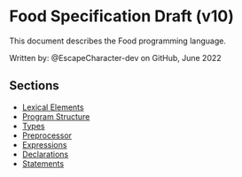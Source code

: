 # Food Specification Draft (v10)
This document describes the Food programming language.

Written by: @EscapeCharacter-dev on GitHub, June 2022
## Sections
 - [Lexical Elements](lex.md)
 - [Program Structure](program.md)
 - [Types](types.md)
 - [Preprocessor](preprocessor.md)
 - [Expressions](expressions.md)
 - [Declarations](declarations.md)
 - [Statements](statements.md)